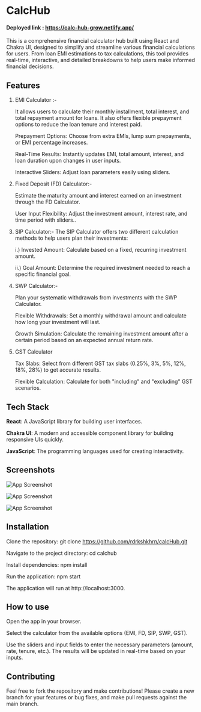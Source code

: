 
# CalcHub
#### Deployed link : https://calc-hub-grow.netlify.app/

This is a comprehensive financial calculator hub built using React and Chakra UI, designed to simplify and streamline various financial calculations for users. From loan EMI estimations to tax calculations, this tool provides real-time, interactive, and detailed breakdowns to help users make informed financial decisions.


## Features

1. EMI Calculator :-
     
    It allows users to calculate their monthly installment, total interest, and total repayment amount for loans. It also offers flexible prepayment options to reduce the loan tenure and interest paid.

    Prepayment Options: Choose from extra EMIs, lump sum prepayments, or EMI percentage increases.

    Real-Time Results: Instantly updates EMI, total amount, interest, and loan duration upon changes in user inputs.

    Interactive Sliders: Adjust loan parameters easily using sliders.

2. Fixed Deposit (FD) Calculator:-

    Estimate the maturity amount and interest earned on an investment through the FD Calculator.
       
     User Input Flexibility: Adjust the investment amount, interest rate, and time period with sliders.. 

3. SIP Calculator:-
  The SIP Calculator offers two different calculation methods to help users plan their investments:

      i.) Invested Amount: Calculate based on a fixed, recurring investment amount.

      ii.) Goal Amount: Determine the required investment needed to reach a specific financial goal.

4. SWP Calculator:-

    Plan your systematic withdrawals from investments with the SWP Calculator.

    Flexible Withdrawals: Set a monthly withdrawal amount and calculate how long your investment will last.

    Growth Simulation: Calculate the remaining investment amount after a certain period based on an expected annual return rate.

5. GST Calculator


 
   Tax Slabs: Select from different GST tax slabs (0.25%, 3%, 5%, 12%, 18%, 28%) to get accurate results.

   Flexible Calculation: Calculate for both "including" and "excluding" GST scenarios.



## Tech Stack

**React**: A JavaScript library for building user interfaces.

**Chakra UI**: A modern and accessible component library for building responsive UIs quickly.

**JavaScript**: The programming languages used for creating interactivity.


## Screenshots 

![App Screenshot](https://i.ibb.co/MPDYsND/sw.png)


![App Screenshot](https://i.ibb.co/WcLt1tB/mw-emi.png)

![App Screenshot](https://i.ibb.co/4wyJ25V/sw-sip.png)
## Installation

Clone the repository:
 git clone https://github.com/rdrkshkhrn/calcHub.git

Navigate to the project directory:
cd calchub

Install dependencies:
npm install

Run the application:
npm start
    
The application will run at http://localhost:3000.
    
## How to use

Open the app in your browser.

Select the calculator from the available options (EMI, FD, SIP, SWP, GST).

Use the sliders and input fields to enter the necessary parameters (amount, rate, tenure, etc.).
The results will be updated in real-time based on your inputs.


## Contributing

Feel free to fork the repository and make contributions! Please create a new branch for your features or bug fixes, and make pull requests against the main branch.


